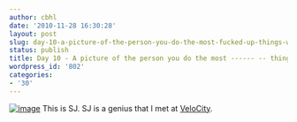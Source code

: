 ```yaml
---
author: cbhl
date: '2010-11-28 16:30:28'
layout: post
slug: day-10-a-picture-of-the-person-you-do-the-most-fucked-up-things-with
status: publish
title: Day 10 - A picture of the person you do the most ------ -- things with
wordpress_id: '802'
categories:
- '30'
---
```


[![image](http://blog.azuresky.ca/blog/wp-content/uploads/2010/11/185604-300x225.jpg "Shirley Jiang")](http://blog.azuresky.ca/blog/wp-content/uploads/2010/11/185604.jpg)
This is SJ. SJ is a genius that I met at
[VeloCity](http://velocity.uwaterloo.ca/).
